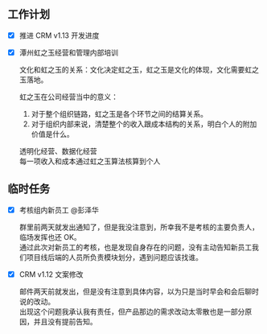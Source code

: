 ## 工作计划

* [x] 推进 CRM v1.13 开发进度

* [x] 潭州虹之玉经营和管理内部培训

	文化和虹之玉的关系：文化决定虹之玉，虹之玉是文化的体现，文化需要虹之玉落地。  
	
	虹之玉在公司经营当中的意义：  
	1. 对于整个组织链路，虹之玉是各个环节之间的结算关系。
	2. 对于组织内部来说，清楚整个的收入跟成本结构的关系，明白个人的附加价值是什么。

	透明化经营、数据化经营  
	每一项收入和成本通过虹之玉算法核算到个人

## 临时任务

* [x] 考核组内新员工 @彭泽华

	群里前两天就发出通知了，但是我没注意到，所幸我不是考核的主要负责人，临场发挥也还 OK。  
	通过此次对新员工的考核，也是发现自身存在的问题，没有主动告知新员工我们项目线后端的人员所负责模块划分，遇到问题应该找谁。

* [x] CRM v1.12 文案修改

	邮件两天前就发出，但是没有注意到具体内容，以为只是当时早会和会后聊时说的改动。  
	出现这个问题我承认我有责任，但产品那边的需求改动太零散也是一部分原因，并且没有提前告知。
